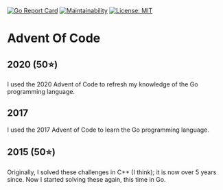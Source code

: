[![Go Report Card](https://goreportcard.com/badge/github.com/qkniep/advent-of-code)](https://goreportcard.com/report/github.com/qkniep/advent-of-code)
[![Maintainability](https://api.codeclimate.com/v1/badges/d193677334fb5860fbbe/maintainability)](https://codeclimate.com/github/qkniep/advent-of-code/maintainability)
[![License: MIT](https://img.shields.io/github/license/qkniep/advent-of-code)](LICENSE)

# Advent Of Code

## 2020 (50⭐)
I used the 2020 Advent of Code to refresh my knowledge of the Go programming language.

## 2017
I used the 2017 Advent of Code to learn the Go programming language.

## 2015 (50⭐)
Originally, I solved these challenges in C++ (I think); it is now over 5 years since.
Now I started solving these again, this time in Go.
